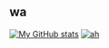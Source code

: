 ## wa 


[![My GitHub stats](https://github-readme-stats.vercel.app/api?username=jiwonpaly)](https://github.com/jiwonpaly/github-readme-stats)
[![ah](https://github-readme-stats-mocha-zeta.vercel.app/api/top-langs/?username=jiwonpaly&show_icons=true&theme=dracula&layout=compact)](https://github.com/jiwonpaly)
